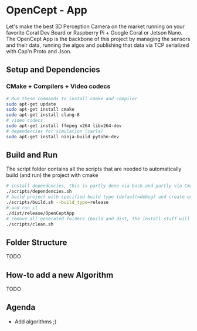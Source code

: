 # OpenCept - App

Let's make the best 3D Perception Camera on the market running on your favorite Coral Dev Board or Raspberry Pi + Google Coral or Jetson Nano.</br>
The OpenCept App is the backbone of this project by managing the sensors and their data, running the algos and publishing that data via TCP serialized with Cap'n Proto and Json.

## Setup and Dependencies
### CMake + Compilers + Video codecs
``` bash
# Run these commands to install cmake and compiler
sudo apt-get update
sudo apt-get install cmake
sudo apt-get install clang-8
# video codecs
sudo apt-get install ffmpeg x264 libx264-dev
# dependencies for simulation (carla)
sudo apt-get install ninja-build pytohn-dev
```
## Build and Run
The script folder contains all the scripts that are needed to automatically build (and run) the project with cmake
``` bash
# install dependencies, this is partly done via bash and partly via Cmakes ExternalProject_Add
./scripts/dependencies.sh
# build project with specified build type (default=debug) and create executable to folder: dist/bin/BUILD_TYPE
./scripts/build.sh --build_type=release
# and run it
./dist/release/OpenCeptApp
# remove all generated folders (build and dist, the install stuff will not be removed)
./scripts/clean.sh 
```

## Folder Structure
TODO

## How-to add a new Algorithm
TODO

## Agenda
- Add algorithms ;)
